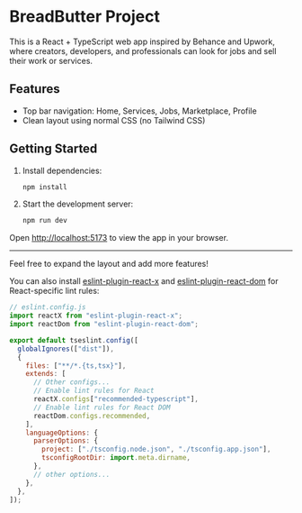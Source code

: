 # BreadButter Project

This is a React + TypeScript web app inspired by Behance and Upwork, where creators, developers, and professionals can look for jobs and sell their work or services.

## Features

- Top bar navigation: Home, Services, Jobs, Marketplace, Profile
- Clean layout using normal CSS (no Tailwind CSS)

## Getting Started

1. Install dependencies:
   ```sh
   npm install
   ```
2. Start the development server:
   ```sh
   npm run dev
   ```

Open [http://localhost:5173](http://localhost:5173) to view the app in your browser.

---

Feel free to expand the layout and add more features!

You can also install [eslint-plugin-react-x](https://github.com/Rel1cx/eslint-react/tree/main/packages/plugins/eslint-plugin-react-x) and [eslint-plugin-react-dom](https://github.com/Rel1cx/eslint-react/tree/main/packages/plugins/eslint-plugin-react-dom) for React-specific lint rules:

```js
// eslint.config.js
import reactX from "eslint-plugin-react-x";
import reactDom from "eslint-plugin-react-dom";

export default tseslint.config([
  globalIgnores(["dist"]),
  {
    files: ["**/*.{ts,tsx}"],
    extends: [
      // Other configs...
      // Enable lint rules for React
      reactX.configs["recommended-typescript"],
      // Enable lint rules for React DOM
      reactDom.configs.recommended,
    ],
    languageOptions: {
      parserOptions: {
        project: ["./tsconfig.node.json", "./tsconfig.app.json"],
        tsconfigRootDir: import.meta.dirname,
      },
      // other options...
    },
  },
]);
```
